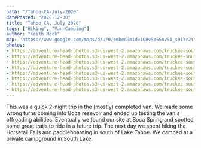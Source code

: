 ```yaml
---
path: "/Tahoe-CA-July-2020"
datePosted: "2020-12-30"
title: "Tahoe CA, July 2020"
tags: ["Hiking", "Van-Camping"]
author: "Keith Mock"
map: 'https://www.google.com/maps/d/u/0/embed?mid=1Q8vSe5SnvS1_s91Yr2YYspvbEAzvfrfW'
photos:
- https://adventure-head-photos.s3-us-west-2.amazonaws.com/truckee-south-lake-tahoe-july-2020/IMG_3282.jpeg
- https://adventure-head-photos.s3-us-west-2.amazonaws.com/truckee-south-lake-tahoe-july-2020/IMG_5255.jpeg
- https://adventure-head-photos.s3-us-west-2.amazonaws.com/truckee-south-lake-tahoe-july-2020/IMG_3328.jpeg
- https://adventure-head-photos.s3-us-west-2.amazonaws.com/truckee-south-lake-tahoe-july-2020/IMG_3313.jpeg
- https://adventure-head-photos.s3-us-west-2.amazonaws.com/truckee-south-lake-tahoe-july-2020/IMG_3360.jpeg
- https://adventure-head-photos.s3-us-west-2.amazonaws.com/truckee-south-lake-tahoe-july-2020/IMG_5248.jpeg
- https://adventure-head-photos.s3-us-west-2.amazonaws.com/truckee-south-lake-tahoe-july-2020/IMG_5336.jpeg
- https://adventure-head-photos.s3-us-west-2.amazonaws.com/truckee-south-lake-tahoe-july-2020/61671318946__7CEDA380-C5CD-4B4E-AC2E-493C33F994DB.jpeg
---
```


This was a quick 2-night trip in the (mostly) completed van. We made some wrong turns coming into Boca resevoir and ended up testing the van's offroading abilities. Eventually we found our site at Boca Spring and spotted some great trails to ride in a future trip. The next day we spent hiking the Horsetail Falls and paddleboarding in south of Lake Tahoe. We camped at a private campground in South Lake.

